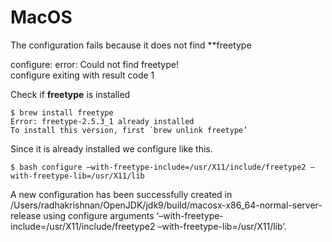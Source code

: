 # MacOS


The configuration fails because it does not find **freetype

configure: error: Could not find freetype!  
configure exiting with result code 1

Check if **freetype** is installed

	$ brew install freetype
	Error: freetype-2.5.3_1 already installed
	To install this version, first `brew unlink freetype’

Since it is already installed we configure like this.

	$ bash configure –with-freetype-include=/usr/X11/include/freetype2 –with-freetype-lib=/usr/X11/lib
A new configuration has been successfully created in
/Users/radhakrishnan/OpenJDK/jdk9/build/macosx-x86_64-normal-server-release
using configure arguments ‘–with-freetype-include=/usr/X11/include/freetype2 –with-freetype-lib=/usr/X11/lib’.
